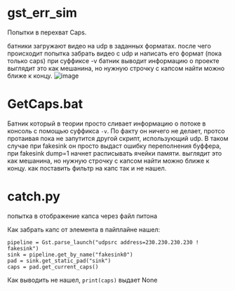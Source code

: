 # gst_err_sim
Попытки в перехват Caps.

батники загружают видео на udp в заданных форматах. после чего происходит попытка забрать видео
с udp и написать его формат (пока только caps) при суффиксе -v батник выводит информацию о проекте
выглядит это как мешанина, но нужную строчку с капсом найти можно ближе к концу.
![image](https://i.imgur.com/9BjCVyv.png)
# GetCaps.bat
Батник который в теории просто сливает информацию о потоке в консоль с помощью суффикса `-v`.
По факту он ничего не делает, протсо протаивая пока не запутится другой скрипт, использующий udp.
В таком случае при fakesink он просто выдаст ошибку переполнения буффера, при fakesink dump=1 начнет расписывать ячейки памяти.
выглядит это как мешанина, но нужную строчку с капсом найти можно ближе к концу.
как поставить фильтр на капс так и не нашел.
# catch.py
попытка в отображение капса через файл питона

Как забрать капс от элемента в пайплайне нашел:
```
pipeline = Gst.parse_launch("udpsrc address=230.230.230.230 ! fakesink")
sink = pipeline.get_by_name("fakesink0")
pad = sink.get_static_pad("sink")
caps = pad.get_current_caps()

```
Как выводить не нашел, `print(caps)` выдает None